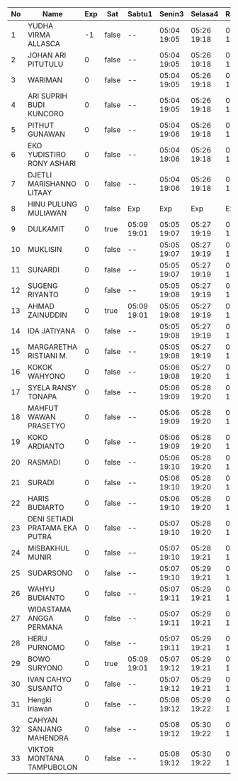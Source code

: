 | No | Name | Exp | Sat | Sabtu1 | Senin3 | Selasa4 | Rabu5 |
|-----|-----|-----|-----|-----|-----|-----|-----|
| 1 | YUDHA VIRMA ALLASCA | -1 | false | -- | 05:04 19:05 | 05:26 19:18 | 05:12 19:04 |
| 2 | JOHAN ARI PITUTULU | 0 | false | -- | 05:04 19:05 | 05:26 19:18 | 05:12 19:04 |
| 3 | WARIMAN | 0 | false | -- | 05:04 19:05 | 05:26 19:18 | 05:12 19:04 |
| 4 | ARI SUPRIH BUDI KUNCORO | 0 | false | -- | 05:04 19:05 | 05:26 19:18 | 05:12 19:04 |
| 5 | PITHUT GUNAWAN | 0 | false | -- | 05:04 19:06 | 05:26 19:18 | 05:12 19:04 |
| 6 | EKO YUDISTIRO RONY ASHARI | 0 | false | -- | 05:04 19:06 | 05:26 19:18 | 05:12 19:04 |
| 7 | DJETLI MARISHANNO LITAAY | 0 | false | -- | 05:04 19:06 | 05:26 19:18 | 05:12 19:04 |
| 8 | HINU PULUNG MULIAWAN | 0 | false | Exp | Exp | Exp | Exp |
| 9 | DULKAMIT | 0 | true | 05:09 19:01 | 05:05 19:07 | 05:27 19:19 | 05:13 19:05 |
| 10 | MUKLISIN | 0 | false | -- | 05:05 19:07 | 05:27 19:19 | 05:13 19:05 |
| 11 | SUNARDI | 0 | false | -- | 05:05 19:07 | 05:27 19:19 | 05:13 19:05 |
| 12 | SUGENG RIYANTO | 0 | false | -- | 05:05 19:08 | 05:27 19:19 | 05:13 19:05 |
| 13 | AHMAD ZAINUDDIN | 0 | true | 05:09 19:01 | 05:05 19:08 | 05:27 19:19 | 05:13 19:05 |
| 14 | IDA JATIYANA | 0 | false | -- | 05:05 19:08 | 05:27 19:19 | 05:13 19:05 |
| 15 | MARGARETHA RISTIANI M. | 0 | false | -- | 05:05 19:08 | 05:27 19:19 | 05:13 19:05 |
| 16 | KOKOK WAHYONO | 0 | false | -- | 05:06 19:08 | 05:27 19:20 | 05:13 19:05 |
| 17 | SYELA RANSY TONAPA | 0 | false | -- | 05:06 19:09 | 05:28 19:20 | 05:14 19:06 |
| 18 | MAHFUT WAWAN PRASETYO | 0 | false | -- | 05:06 19:09 | 05:28 19:20 | 05:14 19:06 |
| 19 | KOKO ARDIANTO | 0 | false | -- | 05:06 19:09 | 05:28 19:20 | 05:14 19:06 |
| 20 | RASMADI | 0 | false | -- | 05:06 19:10 | 05:28 19:20 | 05:14 19:06 |
| 21 | SURADI | 0 | false | -- | 05:06 19:10 | 05:28 19:20 | 05:14 19:06 |
| 22 | HARIS BUDIARTO | 0 | false | -- | 05:06 19:10 | 05:28 19:20 | 05:14 19:06 |
| 23 | DENI SETIADI PRATAMA EKA PUTRA | 0 | false | -- | 05:07 19:10 | 05:28 19:20 | 05:14 19:06 |
| 24 | MISBAKHUL MUNIR | 0 | false | -- | 05:07 19:10 | 05:28 19:21 | 05:15 19:07 |
| 25 | SUDARSONO | 0 | false | -- | 05:07 19:10 | 05:29 19:21 | 05:15 19:07 |
| 26 | WAHYU BUDIANTO | 0 | false | -- | 05:07 19:11 | 05:29 19:21 | 05:15 19:07 |
| 27 | WIDASTAMA ANGGA PERMANA | 0 | false | -- | 05:07 19:11 | 05:29 19:21 | 05:15 19:07 |
| 28 | HERU PURNOMO | 0 | false | -- | 05:07 19:11 | 05:29 19:21 | 05:15 19:07 |
| 29 | BOWO SURYONO | 0 | true | 05:09 19:01 | 05:07 19:12 | 05:29 19:21 | 05:15 19:07 |
| 30 | IVAN CAHYO SUSANTO | 0 | false | -- | 05:07 19:12 | 05:29 19:21 | 05:15 19:07 |
| 31 | Hengki Iriawan | 0 | false | -- | 05:08 19:12 | 05:29 19:22 | 05:15 19:07 |
| 32 | CAHYAN SANJANG MAHENDRA | 0 | false | -- | 05:08 19:12 | 05:30 19:22 | 05:16 19:08 |
| 33 | VIKTOR MONTANA TAMPUBOLON | 0 | false | -- | 05:08 19:12 | 05:30 19:22 | 05:16 19:08 |

